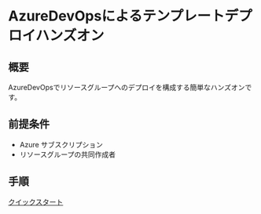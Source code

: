 # AzureDevOpsによるテンプレートデプロイハンズオン

## 概要

AzureDevOpsでリソースグループへのデプロイを構成する簡単なハンズオンです。

## 前提条件

- Azure サブスクリプション
- リソースグループの共同作成者

## 手順

[クイックスタート](docs/QuickStart.md)